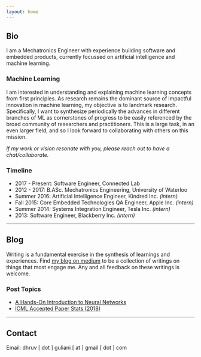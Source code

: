 ```yaml
---
layout: home
---
```

## Bio
I am a Mechatronics Engineer with experience building software and embedded products, currently focussed on artificial intelligence and machine learning. 

### Machine Learning
I am interested in understanding and explaining machine learning concepts from first principles. As research remains the dominant source of impactful innovation in machine learning, my objective is to landmark research. Specifically, I want to synthesize periodically the advances in different branches of ML as cornerstones of progress to be easily referenced by the broad community of researchers and practitioners. This is a large task, in an even larger field, and so I look forward to collaborating with others on this mission.  

*If my work or vision resonate with you, please reach out to have a chat/collaborate.*

### Timeline
* 2017 - Present: Software Engineer, Connected Lab
* 2012 - 2017: B.ASc. Mechatronics Engineering, University of Waterloo
* Summer 2016: Artificial Intelligence Engineer, Kindred Inc. _(intern)_
* Fall 2015: Core Embedded Technologies QA Engineer, Apple Inc. _(intern)_
* Summer 2014: Systems Integration Engineer, Tesla Inc. _(intern)_
* 2013: Software Engineer, Blackberry Inc. _(intern)_

* * *

## Blog 
Writing is a fundamental exercise in the synthesis of learnings and experiences. Find [my blog on medium](https://medium.com/@dhruvguliani) to be a collection of writings on things that most engage me. Any and all feedback on these writings is welcome. 

### Post Topics 
* [A Hands-On Introduction to Neural Networks](https://hackernoon.com/a-hands-on-introduction-to-neural-networks-6a03afb468b1) 
* [ICML Accepted Paper Stats (2018)](https://medium.com/connected-lab/icml-accepted-papers-stats-2018-1f9c0a9a6eaf)

* * * 

## Contact 
Email: dhruv [ dot ] guliani [ at ] gmail [ dot ] com